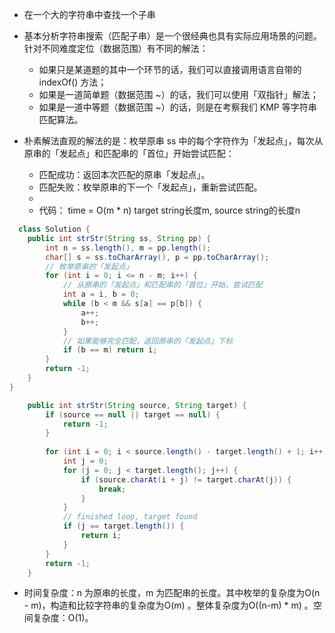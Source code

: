 - 在一个大的字符串中查找一个子串

- 基本分析字符串搜索（匹配子串）是一个很经典也具有实际应用场景的问题。针对不同难度定位（数据范围）有不同的解法：
  - 如果只是某道题的其中一个环节的话，我们可以直接调用语言自带的 indexOf() 方法；
  - 如果是一道简单题（数据范围 ~）的话，我们可以使用「双指针」解法；
  - 如果是一道中等题（数据范围 ~）的话，则是在考察我们 KMP 等字符串匹配算法。


- 朴素解法直观的解法的是：枚举原串 ss 中的每个字符作为「发起点」，每次从原串的「发起点」和匹配串的「首位」开始尝试匹配：
  - 匹配成功：返回本次匹配的原串「发起点」。
  - 匹配失败：枚举原串的下一个「发起点」，重新尝试匹配。
  - 
  - 代码： time = O(m * n)  target string长度m,  source string的长度n
```java  
  class Solution {
    public int strStr(String ss, String pp) {
        int n = ss.length(), m = pp.length();
        char[] s = ss.toCharArray(), p = pp.toCharArray();
        // 枚举原串的「发起点」
        for (int i = 0; i <= n - m; i++) {
            // 从原串的「发起点」和匹配串的「首位」开始，尝试匹配
            int a = i, b = 0;
            while (b < m && s[a] == p[b]) {
                a++;
                b++;
            }
            // 如果能够完全匹配，返回原串的「发起点」下标
            if (b == m) return i;
        }
        return -1;
    }
}
```

```java
    public int strStr(String source, String target) {
        if (source == null || target == null) {
            return -1;
        }
        
        for (int i = 0; i < source.length() - target.length() + 1; i++) {
            int j = 0;
            for (j = 0; j < target.length(); j++) {
                if (source.charAt(i + j) != target.charAt(j)) {
                    break;
                }
            }
            // finished loop, target found
            if (j == target.length()) {
                return i;
            }
        }
        return -1;
    }
  ```

- 时间复杂度：n 为原串的长度，m 为匹配串的长度。其中枚举的复杂度为O(n - m)，构造和比较字符串的复杂度为O(m) 。整体复杂度为O((n-m) * m) 。空间复杂度：O(1)。